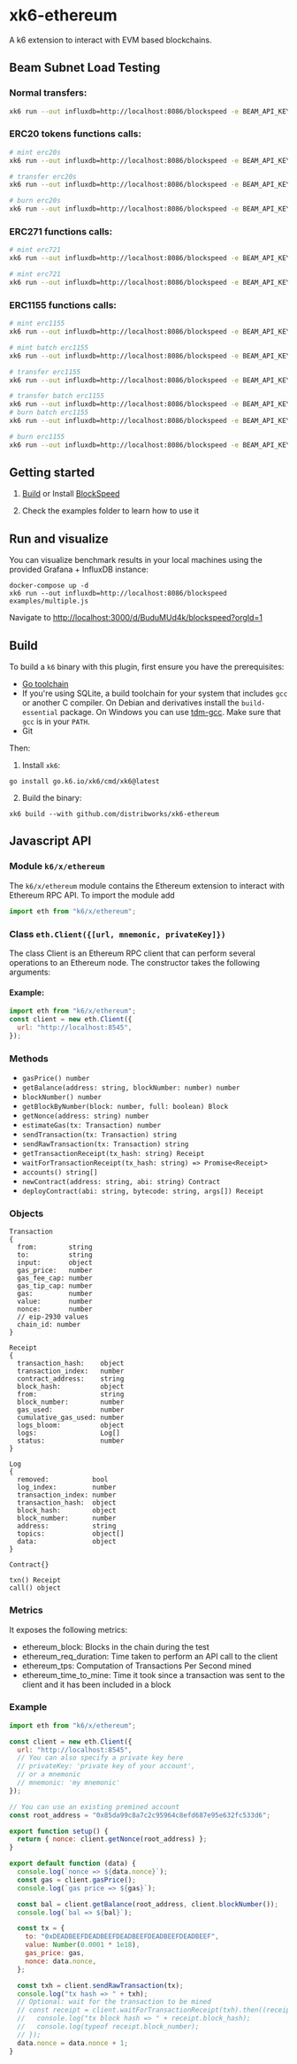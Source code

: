 # xk6-ethereum

A k6 extension to interact with EVM based blockchains.

## Beam Subnet Load Testing

### Normal transfers:

```bash
xk6 run --out influxdb=http://localhost:8086/blockspeed -e BEAM_API_KEY=<YOUR_API_KEY> scripts/nativeTransfer.js
```

### ERC20 tokens functions calls:

```bash
# mint erc20s
xk6 run --out influxdb=http://localhost:8086/blockspeed -e BEAM_API_KEY=<YOUR_API_KEY> scripts/ERC20/ERC20mint.js

# transfer erc20s
xk6 run --out influxdb=http://localhost:8086/blockspeed -e BEAM_API_KEY=<YOUR_API_KEY> scripts/ERC20/ERC20transfer.js

# burn erc20s
xk6 run --out influxdb=http://localhost:8086/blockspeed -e BEAM_API_KEY=<YOUR_API_KEY> scripts/ERC20/ERC20burn.js
```

### ERC271 functions calls:

```bash
# mint erc721
xk6 run --out influxdb=http://localhost:8086/blockspeed -e BEAM_API_KEY=<YOUR_API_KEY> scripts/ERC721/ERC721mint.js

# mint erc721
xk6 run --out influxdb=http://localhost:8086/blockspeed -e BEAM_API_KEY=<YOUR_API_KEY> scripts/ERC721/ERC721transferFrom.js
```

### ERC1155 functions calls:

```bash
# mint erc1155
xk6 run --out influxdb=http://localhost:8086/blockspeed -e BEAM_API_KEY=<YOUR_API_KEY> scripts/ERC1155/ERC1155mint.js

# mint batch erc1155
xk6 run --out influxdb=http://localhost:8086/blockspeed -e BEAM_API_KEY=<YOUR_API_KEY> scripts/ERC1155/ERC1155mintBatch.js

# transfer erc1155
xk6 run --out influxdb=http://localhost:8086/blockspeed -e BEAM_API_KEY=<YOUR_API_KEY> scripts/ERC1155/ERC1155safeTransferFrom.js

# transfer batch erc1155
xk6 run --out influxdb=http://localhost:8086/blockspeed -e BEAM_API_KEY=<YOUR_API_KEY> scripts/ERC1155/ERC1155safeBatchTransferFrom.js
# burn batch erc1155
xk6 run --out influxdb=http://localhost:8086/blockspeed -e BEAM_API_KEY=<YOUR_API_KEY> scripts/ERC1155/ERC1155burnBatch.js

# burn erc1155
xk6 run --out influxdb=http://localhost:8086/blockspeed -e BEAM_API_KEY=<YOUR_API_KEY> scripts/ERC1155/ERC1155burn.js

```

## Getting started

1. [Build](#build) or Install [BlockSpeed](https://github.com/distribworks/blockspeed)

2. Check the examples folder to learn how to use it

## Run and visualize

You can visualize benchmark results in your local machines using the provided Grafana + InfluxDB instance:

```
docker-compose up -d
xk6 run --out influxdb=http://localhost:8086/blockspeed examples/multiple.js
```

Navigate to [http://localhost:3000/d/BuduMUd4k/blockspeed?orgId=1](http://localhost:3000/d/BuduMUd4k/blockspeed?orgId=1)

## Build

To build a `k6` binary with this plugin, first ensure you have the prerequisites:

- [Go toolchain](https://go101.org/article/go-toolchain.html)
- If you're using SQLite, a build toolchain for your system that includes `gcc` or
  another C compiler. On Debian and derivatives install the `build-essential`
  package. On Windows you can use [tdm-gcc](https://jmeubank.github.io/tdm-gcc/).
  Make sure that `gcc` is in your `PATH`.
- Git

Then:

1. Install `xk6`:

```shell
go install go.k6.io/xk6/cmd/xk6@latest
```

2. Build the binary:

```shell
xk6 build --with github.com/distribworks/xk6-ethereum
```

## Javascript API

### Module `k6/x/ethereum`

The `k6/x/ethereum` module contains the Ethereum extension to interact with Ethereum RPC API. To import the module add

```javascript
import eth from "k6/x/ethereum";
```

### Class `eth.Client({[url, mnemonic, privateKey]})`

The class Client is an Ethereum RPC client that can perform several operations to an Ethereum node. The constructor takes the following arguments:

#### Example:

```javascript
import eth from "k6/x/ethereum";
const client = new eth.Client({
  url: "http://localhost:8545",
});
```

### Methods

- `gasPrice() number`
- `getBalance(address: string, blockNumber: number) number`
- `blockNumber() number`
- `getBlockByNumber(block: number, full: boolean) Block`
- `getNonce(address: string) number`
- `estimateGas(tx: Transaction) number`
- `sendTransaction(tx: Transaction) string`
- `sendRawTransaction(tx: Transaction) string`
- `getTransactionReceipt(tx_hash: string) Receipt`
- `waitForTransactionReceipt(tx_hash: string) => Promise<Receipt>`
- `accounts() string[]`
- `newContract(address: string, abi: string) Contract`
- `deployContract(abi: string, bytecode: string, args[]) Receipt`

### Objects

```
Transaction
{
  from:        string
  to:          string
  input:       object
  gas_price:   number
  gas_fee_cap: number
  gas_tip_cap: number
  gas:         number
  value:       number
  nonce:       number
  // eip-2930 values
  chain_id: number
}
```

```
Receipt
{
  transaction_hash:    object
  transaction_index:   number
  contract_address:    string
  block_hash:          object
  from:                string
  block_number:        number
  gas_used:            number
  cumulative_gas_used: number
  logs_bloom:          object
  logs:                Log[]
  status:              number
}
```

```
Log
{
  removed:           bool
  log_index:         number
  transaction_index: number
  transaction_hash:  object
  block_hash:        object
  block_number:      number
  address:           string
  topics:            object[]
  data:              object
}
```

```
Contract{}

txn() Receipt
call() object
```

### Metrics

It exposes the following metrics:

- ethereum_block: Blocks in the chain during the test
- ethereum_req_duration: Time taken to perform an API call to the client
- ethereum_tps: Computation of Transactions Per Second mined
- ethereum_time_to_mine: Time it took since a transaction was sent to the client and it has been included in a block

### Example

```javascript
import eth from "k6/x/ethereum";

const client = new eth.Client({
  url: "http://localhost:8545",
  // You can also specify a private key here
  // privateKey: 'private key of your account',
  // or a mnemonic
  // mnemonic: 'my mnemonic'
});

// You can use an existing premined account
const root_address = "0x85da99c8a7c2c95964c8efd687e95e632fc533d6";

export function setup() {
  return { nonce: client.getNonce(root_address) };
}

export default function (data) {
  console.log(`nonce => ${data.nonce}`);
  const gas = client.gasPrice();
  console.log(`gas price => ${gas}`);

  const bal = client.getBalance(root_address, client.blockNumber());
  console.log(`bal => ${bal}`);

  const tx = {
    to: "0xDEADBEEFDEADBEEFDEADBEEFDEADBEEFDEADBEEF",
    value: Number(0.0001 * 1e18),
    gas_price: gas,
    nonce: data.nonce,
  };

  const txh = client.sendRawTransaction(tx);
  console.log("tx hash => " + txh);
  // Optional: wait for the transaction to be mined
  // const receipt = client.waitForTransactionReceipt(txh).then((receipt) => {
  //   console.log("tx block hash => " + receipt.block_hash);
  //   console.log(typeof receipt.block_number);
  // });
  data.nonce = data.nonce + 1;
}
```
